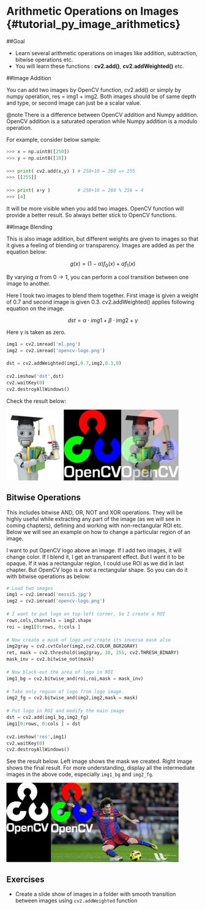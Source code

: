 # Arithmetic Operations on Images {#tutorial_py_image_arithmetics}

##Goal
- Learn several arithmetic operations on images like addition, subtraction, bitwise operations etc.
- You will learn these functions : **cv2.add()**, **cv2.addWeighted()** etc.

##Image Addition

You can add two images by OpenCV function, cv2.add() or simply by numpy operation, res = img1 + img2. Both images should be of same depth and type, or second image can just be a scalar value.

@note There is a difference between OpenCV addition and Numpy addition. OpenCV addition is a saturated operation while Numpy addition is a modulo operation.

For example, consider below sample:

```python
>>> x = np.uint8([250])
>>> y = np.uint8([10])

>>> print( cv2.add(x,y) ) # 250+10 = 260 => 255
>>> [[255]]

>>> print( x+y )          # 250+10 = 260 % 256 = 4
>>> [4]
```
It will be more visible when you add two images. OpenCV function will provide a better result. So always better stick to OpenCV functions.

##Image Blending

This is also image addition, but different weights are given to images so that it gives a feeling of blending or transparency. Images are added as per the equation below:

$$
g(x) = (1 - \alpha)f_{0}(x) + \alpha f_{1}(x)
$$

By varying $\alpha$ from $0 \rightarrow 1$, you can perform a cool transition between one image to another.

Here I took two images to blend them together. First image is given a weight of 0.7 and second image is given 0.3. cv2.addWeighted() applies following equation on the image.

$$
dst = \alpha \cdot img1 + \beta \cdot img2 + \gamma
$$

Here $\gamma$ is taken as zero.
```python
img1 = cv2.imread('ml.png')
img2 = cv2.imread('opencv-logo.png')

dst = cv2.addWeighted(img1,0.7,img2,0.3,0)

cv2.imshow('dst',dst)
cv2.waitKey(0)
cv2.destroyAllWindows()
```
Check the result below:

![image](images/blending.jpg)

## Bitwise Operations

This includes bitwise AND, OR, NOT and XOR operations. They will be highly useful while extracting any part of the image (as we will see in coming chapters), defining and working with non-rectangular ROI etc. Below we will see an example on how to change a particular region of an image.

I want to put OpenCV logo above an image. If I add two images, it will change color. If I blend it, I get an transparent effect. But I want it to be opaque. If it was a rectangular region, I could use ROI as we did in last chapter. But OpenCV logo is a not a rectangular shape. So you can do it with bitwise operations as below:
```python
# Load two images
img1 = cv2.imread('messi5.jpg')
img2 = cv2.imread('opencv-logo.png')

# I want to put logo on top-left corner, So I create a ROI
rows,cols,channels = img2.shape
roi = img1[0:rows, 0:cols ]

# Now create a mask of logo and create its inverse mask also
img2gray = cv2.cvtColor(img2,cv2.COLOR_BGR2GRAY)
ret, mask = cv2.threshold(img2gray, 10, 255, cv2.THRESH_BINARY)
mask_inv = cv2.bitwise_not(mask)

# Now black-out the area of logo in ROI
img1_bg = cv2.bitwise_and(roi,roi,mask = mask_inv)

# Take only region of logo from logo image.
img2_fg = cv2.bitwise_and(img2,img2,mask = mask)

# Put logo in ROI and modify the main image
dst = cv2.add(img1_bg,img2_fg)
img1[0:rows, 0:cols ] = dst

cv2.imshow('res',img1)
cv2.waitKey(0)
cv2.destroyAllWindows()
```
See the result below. Left image shows the mask we created. Right image shows the final result. For more understanding, display all the intermediate images in the above code, especially `img1_bg` and `img2_fg`.

![image](images/overlay.jpg)

## Exercises
- Create a slide show of images in a folder with smooth transition between images using `cv2.addWeighted` function

